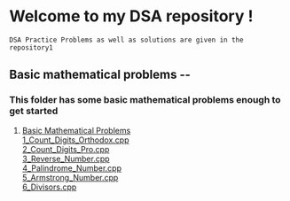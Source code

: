 # Welcome to my DSA repository !
`DSA Practice Problems as well as solutions are given in the repository1`<br>
## Basic mathematical problems --
### This folder has some basic mathematical problems enough to get started
1. [Basic Mathematical Problems](https://github.com/Nabin-09/Data_Structures_and_Algorithms/tree/main/1_Basic_Mathematical_Problems)<br>
     [1_Count_Digits_Orthodox.cpp](https://github.com/Nabin-09/Data_Structures_and_Algorithms/blob/main/1_Basic_Mathematical_Problems/1_Count_Digits_Orthodox.cpp)<br>
     [2_Count_Digits_Pro.cpp](https://github.com/Nabin-09/Data_Structures_and_Algorithms/blob/main/1_Basic_Mathematical_Problems/2_Count_Digits_Pro.cpp)<br>
     [3_Reverse_Number.cpp](https://github.com/Nabin-09/Data_Structures_and_Algorithms/blob/main/1_Basic_Mathematical_Problems/3_Reverse_Number.cpp)<br>
     [4_Palindrome_Number.cpp](https://github.com/Nabin-09/Data_Structures_and_Algorithms/blob/main/1_Basic_Mathematical_Problems/4_Palindrome_Number.cpp)<br>
     [5_Armstrong_Number.cpp](https://github.com/Nabin-09/Data_Structures_and_Algorithms/blob/main/1_Basic_Mathematical_Problems/5_Armstrong_Number.cpp)<br>
     [6_Divisors.cpp](https://github.com/Nabin-09/Data_Structures_and_Algorithms/blob/main/1_Basic_Mathematical_Problems/6_Divisors.cpp)<br>
   

